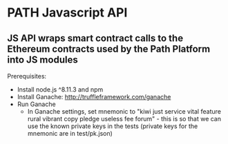 # PATH Javascript API #

## JS API wraps smart contract calls to the Ethereum contracts used by the Path Platform into JS modules ##

Prerequisites:
* Install node.js ^8.11.3 and npm
* Install Ganache: http://truffleframework.com/ganache
* Run Ganache
    * In Ganache settings, set mnemonic to "kiwi just service vital feature rural vibrant copy pledge useless fee forum" - this is so that we can use the known private keys in the tests (private keys for the mnemonic are in test/pk.json)
